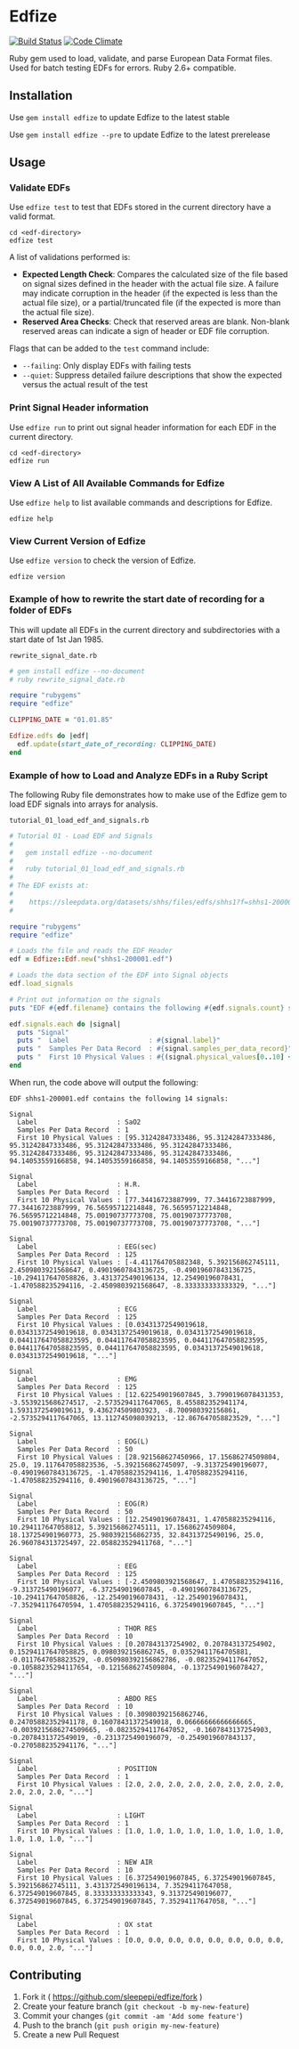 # Edfize

[![Build Status](https://travis-ci.com/sleepepi/edfize.svg?branch=master)](https://travis-ci.com/sleepepi/edfize)
[![Code Climate](https://codeclimate.com/github/sleepepi/edfize/badges/gpa.svg)](https://codeclimate.com/github/sleepepi/edfize)

Ruby gem used to load, validate, and parse European Data Format files. Used for
batch testing EDFs for errors. Ruby 2.6+ compatible.

## Installation

Use `gem install edfize` to update Edfize to the latest stable

Use `gem install edfize --pre` to update Edfize to the latest prerelease

## Usage

### Validate EDFs

Use `edfize test` to test that EDFs stored in the current directory have a valid
format.

    cd <edf-directory>
    edfize test

A list of validations performed is:

- **Expected Length Check**: Compares the calculated size of the file based on
  signal sizes defined in the header with the actual file size. A failure may
  indicate corruption in the header (if the expected is less than the actual
  file size), or a partial/truncated file (if the expected is more than the
  actual file size).
- **Reserved Area Checks**: Check that reserved areas are blank. Non-blank
  reserved areas can indicate a sign of header or EDF file corruption.

Flags that can be added to the `test` command include:

- `--failing`: Only display EDFs with failing tests
- `--quiet`: Suppress detailed failure descriptions that show the expected
  versus the actual result of the test

### Print Signal Header information

Use `edfize run` to print out signal header information for each EDF in the
current directory.

    cd <edf-directory>
    edfize run

### View A List of All Available Commands for Edfize

Use `edfize help` to list available commands and descriptions for Edfize.

    edfize help

### View Current Version of Edfize

Use `edfize version` to check the version of Edfize.

    edfize version

### Example of how to rewrite the start date of recording for a folder of EDFs

This will update all EDFs in the current directory and subdirectories with a
start date of 1st Jan 1985.

`rewrite_signal_date.rb`
```ruby
# gem install edfize --no-document
# ruby rewrite_signal_date.rb

require "rubygems"
require "edfize"

CLIPPING_DATE = "01.01.85"

Edfize.edfs do |edf|
  edf.update(start_date_of_recording: CLIPPING_DATE)
end
```

### Example of how to Load and Analyze EDFs in a Ruby Script

The following Ruby file demonstrates how to make use of the Edfize gem to load
EDF signals into arrays for analysis.

`tutorial_01_load_edf_and_signals.rb`
```ruby
# Tutorial 01 - Load EDF and Signals
#
#   gem install edfize --no-document
#
#   ruby tutorial_01_load_edf_and_signals.rb
#
# The EDF exists at:
#
#    https://sleepdata.org/datasets/shhs/files/edfs/shhs1?f=shhs1-200001.edf
#

require "rubygems"
require "edfize"

# Loads the file and reads the EDF Header
edf = Edfize::Edf.new("shhs1-200001.edf")

# Loads the data section of the EDF into Signal objects
edf.load_signals

# Print out information on the signals
puts "EDF #{edf.filename} contains the following #{edf.signals.count} signal#{"s" unless edf.signals.count == 1}:\n\n"

edf.signals.each do |signal|
  puts "Signal"
  puts "  Label                    : #{signal.label}"
  puts "  Samples Per Data Record  : #{signal.samples_per_data_record}"
  puts "  First 10 Physical Values : #{(signal.physical_values[0..10] + ["..."]).inspect}\n\n"
end
```

When run, the code above will output the following:

```console
EDF shhs1-200001.edf contains the following 14 signals:

Signal
  Label                    : SaO2
  Samples Per Data Record  : 1
  First 10 Physical Values : [95.31242847333486, 95.31242847333486, 95.31242847333486, 95.31242847333486, 95.31242847333486, 95.31242847333486, 95.31242847333486, 95.31242847333486, 94.14053559166858, 94.14053559166858, 94.14053559166858, "..."]

Signal
  Label                    : H.R.
  Samples Per Data Record  : 1
  First 10 Physical Values : [77.34416723887999, 77.34416723887999, 77.34416723887999, 76.56595712214848, 76.56595712214848, 76.56595712214848, 75.00190737773708, 75.00190737773708, 75.00190737773708, 75.00190737773708, 75.00190737773708, "..."]

Signal
  Label                    : EEG(sec)
  Samples Per Data Record  : 125
  First 10 Physical Values : [-4.411764705882348, 5.392156862745111, 2.4509803921568647, 0.49019607843136725, -0.49019607843136725, -10.294117647058826, 3.4313725490196134, 12.25490196078431, -1.470588235294116, -2.4509803921568647, -8.333333333333329, "..."]

Signal
  Label                    : ECG
  Samples Per Data Record  : 125
  First 10 Physical Values : [0.03431372549019618, 0.03431372549019618, 0.03431372549019618, 0.03431372549019618, 0.044117647058823595, 0.044117647058823595, 0.044117647058823595, 0.044117647058823595, 0.044117647058823595, 0.03431372549019618, 0.03431372549019618, "..."]

Signal
  Label                    : EMG
  Samples Per Data Record  : 125
  First 10 Physical Values : [12.622549019607845, 3.7990196078431353, -3.5539215686274517, -2.5735294117647065, 8.455882352941174, 1.5931372549019613, 9.436274509803923, -8.700980392156861, -2.5735294117647065, 13.112745098039213, -12.867647058823529, "..."]

Signal
  Label                    : EOG(L)
  Samples Per Data Record  : 50
  First 10 Physical Values : [28.921568627450966, 17.15686274509804, 25.0, 19.117647058823536, -5.392156862745097, -9.313725490196077, -0.49019607843136725, -1.470588235294116, 1.470588235294116, -1.470588235294116, 0.49019607843136725, "..."]

Signal
  Label                    : EOG(R)
  Samples Per Data Record  : 50
  First 10 Physical Values : [12.25490196078431, 1.470588235294116, 10.294117647058812, 5.392156862745111, 17.15686274509804, 18.137254901960773, 25.980392156862735, 32.84313725490196, 25.0, 26.960784313725497, 22.058823529411768, "..."]

Signal
  Label                    : EEG
  Samples Per Data Record  : 125
  First 10 Physical Values : [-2.4509803921568647, 1.470588235294116, -9.313725490196077, -6.372549019607845, -0.49019607843136725, -10.294117647058826, -12.25490196078431, -12.25490196078431, -7.352941176470594, 1.470588235294116, 6.372549019607845, "..."]

Signal
  Label                    : THOR RES
  Samples Per Data Record  : 10
  First 10 Physical Values : [0.207843137254902, 0.207843137254902, 0.15294117647058825, 0.0980392156862745, 0.03529411764705881, -0.0117647058823529, -0.050980392156862786, -0.08235294117647052, -0.10588235294117654, -0.1215686274509804, -0.13725490196078427, "..."]

Signal
  Label                    : ABDO RES
  Samples Per Data Record  : 10
  First 10 Physical Values : [0.30980392156862746, 0.24705882352941178, 0.16078431372549018, 0.06666666666666665, -0.0039215686274509665, -0.08235294117647052, -0.1607843137254903, -0.2078431372549019, -0.2313725490196079, -0.2549019607843137, -0.2705882352941176, "..."]

Signal
  Label                    : POSITION
  Samples Per Data Record  : 1
  First 10 Physical Values : [2.0, 2.0, 2.0, 2.0, 2.0, 2.0, 2.0, 2.0, 2.0, 2.0, 2.0, "..."]

Signal
  Label                    : LIGHT
  Samples Per Data Record  : 1
  First 10 Physical Values : [1.0, 1.0, 1.0, 1.0, 1.0, 1.0, 1.0, 1.0, 1.0, 1.0, 1.0, "..."]

Signal
  Label                    : NEW AIR
  Samples Per Data Record  : 10
  First 10 Physical Values : [6.372549019607845, 6.372549019607845, 5.392156862745111, 3.4313725490196134, 7.35294117647058, 6.372549019607845, 8.333333333333343, 9.313725490196077, 6.372549019607845, 6.372549019607845, 7.35294117647058, "..."]

Signal
  Label                    : OX stat
  Samples Per Data Record  : 1
  First 10 Physical Values : [0.0, 0.0, 0.0, 0.0, 0.0, 0.0, 0.0, 0.0, 0.0, 0.0, 2.0, "..."]
```

## Contributing

1. Fork it ( https://github.com/sleepepi/edfize/fork )
2. Create your feature branch (`git checkout -b my-new-feature`)
3. Commit your changes (`git commit -am 'Add some feature'`)
4. Push to the branch (`git push origin my-new-feature`)
5. Create a new Pull Request
